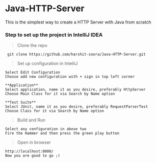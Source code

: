 # Java-HTTP-Server
This is the simplest way to create a HTTP Server with Java from scratch


### Step to set up the project in IntelliJ IDEA

> Clone the repo

``` git clone https://github.com/harshit-soora/Java-HTTP-Server.git```

> Set up configuration in IntelliJ

```
Select Edit Configuration
Choose add new configuration with + sign in top left corner

**Application**
Select application, name it as you desire, preferably HttpServer
Choose Main Class for it via Search by Name option

**Test Suite**
Select JUnit, name it as you desire, preferably RequestParserTest
Choose Class for it via Search by Name option
```

> Build and Run
```
Select any configuration in above two
Fire the Hammer and then press the green play button 
```

> Open in browser
```
http://localhost:8000/
Now you are good to go ;)
```

